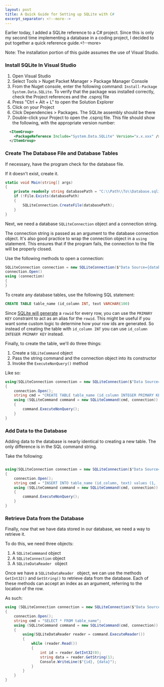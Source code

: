 ```yaml
---
layout: post
title: A Quick Guide for Setting up SQLite with C#
excerpt_separator: <!--more-->
---
```


Earlier today, I added a SQLite reference to a C# project. Since this is only my second time implementing a database in a coding project, I decided to put together a quick reference guide.<!--more>

Note: The installation portion of this guide assumes the use of Visual Studio. 

### Install SQLite In Visual Studio

1. Open Visual Studio
2. Select Tools > Nuget Packet Manager > Package Manager Console
3. From the Nuget console, enter the following command: `Install-Package System.Data.SQLite`. To verify that the package was installed correctly, check the Project references and the .csproj file 
4. Press "Ctrl + Alt + L" to open the Solution Explorer
5. Click on your Project
6. Click Dependencies > Packages. The SQLite assembly should be there
7. Double-click your Project to open the .csproj file. This file should show the following, with the appropriate version number:
```xml
  <ItemGroup>
    <PackageReference Include="System.Data.SQLite" Version="x.x.xxx" />
  </ItemGroup>
```

### Create The Database File and Database Tables

If necessary, have the program check for the database file. 

If it doesn't exist, create it.

```cs
static void Main(string[] args)
{
    private readonly string databasePath = "C:\\Path\\To\\Database.sqlite";
    if (!File.Exists(databasePath)
    {
        SQLiteConnection.CreateFile(databasePath);
    }
}  
```

Next, we need a database `SQLiteConnection` object and a connection string.

The connection string is passed as an argument to the database connection object. It's also good practice to wrap the connection object in a `using` statement. This ensures that if the program fails, the connection to the file will be properly closed.

Use the following methods to open a connection:

```cs
SQLiteConnection connection = new SQLiteConnection($"Data Source={databasePath};Version=3;");
connection.Open()
using (connection)
{
}
```

To create any database tables, use the following SQL statement:
```sql
CREATE TABLE table_name (id_column INT, text VARCHAR(100)
```

Since [SQLite will generate](https://www.sqlitetutorial.net/sqlite-create-table/) a `rowid` for every row, you can use the `PRIMARY KEY` constraint to act as an alias for the `rowid`. This might be useful if you want some custom logic to determine how your row ids are generated. So instead of creating the table with  `id_column INT` you can use `id_column INTEGER PRIMARY KEY` instead. 

Finally, to create the table, we'll do three things:
1. Create a `SQLiteCommand` object
2. Pass the string command and the connection object into its constructor
3. Invoke the `ExecuteNonQuery()` method

Like so:

```cs
using(SQLiteConnection connection = new SQLiteConnection($"Data Source={databasePath};Version=3;"))
{
    connection.Open();
    string cmd = "CREATE TABLE table_name (id_column INTEGER PRIMARY KEY, text VARCHAR(100))";
    using (SQLiteCommand command = new SQLiteCommand(cmd, connection))
    {
        command.ExecuteNonQuery();
    }
}
```

### Add Data to the Database

Adding data to the database is nearly identical to creating a new table. The only difference is in the SQL command string. 

Take the following:

```cs

using(SQLiteConnection connection = new SQLiteConnection($"Data Source={databasePath};Version=3;"))
{
    connection.Open();
    string cmd = "INSERT INTO table_name (id_column, text) values (1, 'data')";
    using (SQLiteCommand command = new SQLiteCommand(cmd, connection))
    {
        command.ExecuteNonQuery();
    }
}
```

### Retrieve Data from the Database

Finally, now that we have data stored in our database, we need a way to retrieve it. 

To do this, we need three objects: 
1. A `SQLiteCommmand` object 
2. A `SQLiteConnection` object
3. A `SQLiteDataReader ` object

Once we have a `SQLiteDataReader ` object, we can use the methods `GetInt32()` and `GetString()` to retrieve data from the database. Each of these methods can accept an index as an argument, referring to the location of the row.

As such:

```cs
using (SQLiteConnection connection = new SQLiteConnection($"Data Source={databasePath};Version=3;"))
{
    connection.Open();
    string cmd = "SELECT * FROM table_name";
    using (SQLiteCommand command = new SQLiteCommand(cmd, connection))
    {
        using(SQLiteDataReader reader = command.ExecuteReader())
        {
            while (reader.Read())
            {
                int id = reader.GetInt32(0);
                string data = reader.GetString(1);
                Console.WriteLine($"{id}, {data}");
            }
        }
    }
}
```